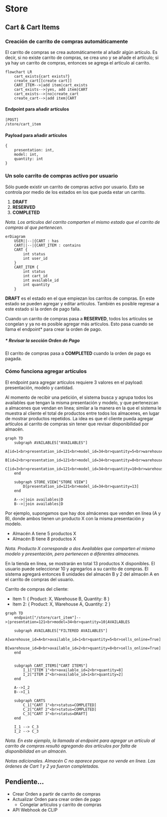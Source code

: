 # Store
## Cart & Cart Items
### Creación de carrito de compras automáticamente
El carrito de compras se crea automáticamente al añadir algún artículo. Es decir, si no existe carrito de compras, se crea uno y se añade el artículo; si ya hay un carrito de compras, entonces se agrega el artículo al carrito.

```mermaid
flowchart LR
    cart_exists{cart exists?}
    create_cart[[create cart]]
    CART_ITEM-->|add item|cart_exists
    cart_exists-->|yes, add item|CART
    cart_exists-->|no|create_cart
    create_cart-->|add item|CART
```

#### Endpoint para añadir artículos
```
[POST]
/store/cart_item
```

#### Payload para añadir artículos
```
{
    presentation: int,
    model: int,
    quantity: int
}
```

### Un solo carrito de compras activo por usuario
Sólo puede existir un carrito de compras activo por usuario. Esto se controla por medio de los estados en los que pueda estar un carrito. 
1. **DRAFT**
2. **RESERVED**
3. **COMPLETED**

*Nota. Los artículos del carrito comparten el mismo estado que el carrito de compras al que pertenecen.*

```mermaid
erDiagram
    USER||--|{CART : has
    CART||--|{CART_ITEM : contains
    CART {
        int status
        int user_id
    }
    CART_ITEM {
        int status
        int cart_id
        int available_id
        int quantity
    }
```

**DRAFT** es el estado en el que empiezan los carritos de compras. En este estado se pueden agregar y editar artículos. También es posible regresar a este estado si la orden de pago falla.

Cuando un carrito de compras pasa a **RESERVED**, todos los artículos se congelan y ya no es posible agregar más artículos. Esto pasa cuando se llama el endpoint* para crear la orden de pago.

##### * Revisar la sección **Orden de Pago**
El carrito de compras pasa a **COMPLETED** cuando la orden de pago es pagada.

### Cómo funciona agregar artículos

El endpoint para agregar artículos requiere 3 valores en el payload: presentación, modelo y cantidad.

Al momento de recibir una petición, el sistema busca y agrupa todos los availables que tengan la misma presentación y modelo, y que pertenezcan a almacenes que vendan en línea; similar a la manera en la que el sistema le muestra al cliente el total de productos entre todos los almacenes, en lugar de mostrar productos repetidos. La idea es que el cliente pueda agregar artículos al carrito de compras sin tener que revisar disponibilidad por almacén.

```mermaid
graph TD
    subgraph AVAILABLES["AVAILABLES"]
        A[id=1<br>presentation_id=121<br>model_id=34<br>quantity=5<br>warehouse_id=A<br>sells_online=True]
        B[id=2<br>presentation_id=121<br>model_id=34<br>quantity=8<br>warehouse_id=B<br>sells_online=True]
        C[id=3<br>presentation_id=121<br>model_id=34<br>quantity=10<br>warehouse_id=C<br>sells_online=False]
    end

    subgraph STORE_VIEW["STORE VIEW"]
        D[presentation_id=121<br>model_id=34<br>quantity=13]
    end

    A-->|join availables|D
    B-->|join availables|D
```

Por ejemplo, supongamos que hay dos almácenes que venden en línea (A y B), donde ambos tienen un producto X con la misma presentación y modelo.
- Almacén A tiene 5 productos X
- Almacén B tiene 8 productos X

*Nota. Producto X corresponde a dos Availables que comparten el mismo modelo y presentación, pero pertenecen a diferentes almacenes.*

En la tienda en línea, se mostrarán en total 13 productos X disponibles. El usuario puede seleccionar 10 y agregarlos a su carrito de compras. El sistema agregará entonces 8 unidades del almacén B y 2 del almacén A en el carrito de compras del usuario.

Carrito de compras del cliente:
- Item 1: { Product: X, Warehouse B, Quantity: 8 }
- Item 2: { Product: X, Warehouse A, Quantity: 2 }

```mermaid
graph TD
    endpoint["/store/cart_item"]-->|presentation=121<br>model=34<br>quantity=10|AVAILABLES

    subgraph AVAILABLES["FILTERED AVAILABLES"]
        A[warehouse_id=A<br>available_id=1<br>quantity=5<br>sells_online=True]
        B[warehouse_id=B<br>available_id=2<br>quantity=8<br>sells_online=True]
    end


    subgraph CART_ITEMS["CART ITEMS"]
        I_1["ITEM 1"<br>available_id=2<br>quantity=8]
        I_2["ITEM 2"<br>available_id=1<br>quantity=2]
    end

    A-->I_2
    B-->I_1

    subgraph CARTS
        C_1["CART 1"<br>status=COMPLETED]
        C_2["CART 2"<br>status=COMPLETED]
        C_3["CART 3"<br>status=DRAFT]
    end

    I_1 --> C_3
    I_2 --> C_3
```
*Nota. En este ejemplo, la llamada al endpoint para agregar un artículo al carrito de compras resultó agregando dos artículos por falta de disponibilidad en un almacén.*

*Notas adicionales. Almacén C no aparece porque no vende en linea. Las órdenes de Cart 1 y 2 ya fueron completadas.*

## Pendiente...
- Crear Orden a partir de carrito de compras
- Actualizar Orden para crear orden de pago
    - Congelar artículos y carrito de compras
- API Webhook de CLIP